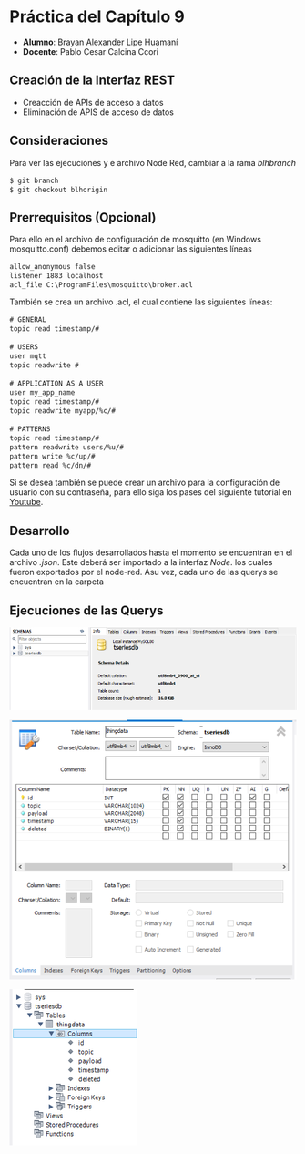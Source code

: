 # Práctica del Capítulo 9
* **Alumno**: Brayan Alexander Lipe Huamaní
* **Docente**: Pablo Cesar Calcina Ccori
## Creación de la Interfaz REST
* Creacción de APIs de acceso a datos
* Eliminación de APIS de acceso de datos
## Consideraciones
Para ver las ejecuciones y e archivo Node Red, cambiar a la rama *blhbranch*
```
$ git branch
$ git checkout blhorigin
```
## Prerrequisitos (Opcional)
Para ello en el archivo de configuración de mosquitto (en Windows mosquitto.conf) debemos editar o adicionar las siguientes líneas

```
allow_anonymous false
listener 1883 localhost
acl_file C:\ProgramFiles\mosquitto\broker.acl
```

También se crea un archivo .acl, el cual contiene las siguientes líneas:

```
# GENERAL
topic read timestamp/#

# USERS
user mqtt
topic readwrite #

# APPLICATION AS A USER
user my_app_name
topic read timestamp/#
topic readwrite myapp/%c/#

# PATTERNS
topic read timestamp/#
pattern readwrite users/%u/#
pattern write %c/up/#
pattern read %c/dn/#

```
Si se desea también se puede crear un archivo para la configuración de usuario con su contraseña, para ello siga los pases del siguiente tutorial en [Youtube](https://www.youtube.com/watch?v=72u6gIkeqUc).
 
## Desarrollo
Cada uno de los flujos desarrollados hasta el momento se encuentran en el archivo *.json*. Este deberá ser importado a la interfaz *Node*. los cuales fueron exportados por el node-red. Asu vez, cada uno de las querys se encuentran en la carpeta

## Ejecuciones de las Querys
![Ejecucion](https://github.com/BraderLh/IoTLab/blob/blhbranch/imgs/1.PNG?raw=true)

![Ejecucion](https://github.com/BraderLh/IoTLab/blob/blhbranch/imgs/2.PNG?raw=true)

![Ejecucion](https://github.com/BraderLh/IoTLab/blob/blhbranch/imgs/3.PNG?raw=true)